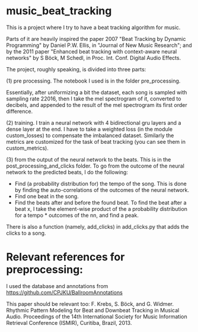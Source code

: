 # music_beat_tracking

This is a project where I try to have a beat tracking algorithm for music.

Parts of it are heavily inspired the paper 2007 "Beat Tracking by Dynamic Programming" by Daniel P.W. Ellis, in "Journal of New Music Research"; and by the 2011 paper "Enhanced beat tracking with context-aware neural networks" by S Böck, M Schedl, in Proc. Int. Conf. Digital Audio Effects.


The project, roughly speaking, is divided into three parts:

(1) pre processing. The notebook I used is in the folder pre_processing.

Essentially, after uniformizing a bit the dataset, each song is sampled with sampling rate 22016, then I take the mel spectrogram of it, converted to decibels, and
appended to the result of the mel spectrogram its first order difference. 

(2) training. I train a neural network with 4 bidirectional gru layers and a dense layer at the end. I have to take a weighted loss (in the module custom_losses) to compensate the imbalanced dataset. Similarly the metrics are customized for the task of beat tracking (you can see them in custom_metrics).

(3) from the output of the neural network to the beats. This is in the post_processing_and_clicks folder. To go from the outcome of the neural network to the predicted beats, I do the following:

- Find (a probability distribution for) the tempo of the song. This is done by finding the auto-correlations of the outcomes of the neural network.
- Find one beat in the song.
- Find the beats after and before the found beat. To find the beat after a beat x, I take the element-wise product of the a probability distribution for a tempo * outcomes of the nn, and find a peak.

There is also a function (namely, add_clicks) in add_clicks.py that adds the clicks to a song.

# Relevant references for preprocessing:

I used the database and annotations from https://github.com/CPJKU/BallroomAnnotations

This paper should be relevant too: 
F. Krebs, S. Böck, and G. Widmer. Rhythmic Pattern Modeling for Beat and Downbeat Tracking in Musical Audio. Proceedings of the 14th International Society for Music Information Retrieval Conference (ISMIR), Curitiba, Brazil, 2013.  
